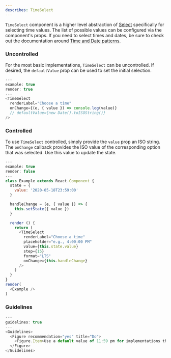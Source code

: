 ```yaml
---
describes: TimeSelect
---
```


`TimeSelect` component is a higher level abstraction of [Select](#Select) specifically for selecting time values. The list of possible values can be configured via the component's props. If you need to select times and dates, be sure to check out the documentation around [Time and Date patterns](#TimeDate).

### Uncontrolled
For the most basic implementations, `TimeSelect` can be uncontrolled. If desired, the `defaultValue` prop can be used to set the initial selection.

```javascript
---
example: true
render: true
---
<TimeSelect
  renderLabel="Choose a time"
  onChange={(e, { value }) => console.log(value)}
  // defaultValue={new Date().toISOString()}
/>
```

### Controlled
To use `TimeSelect` controlled, simply provide the `value` prop an ISO string. The `onChange` callback provides the ISO value of the corresponding option that was selected. Use this value to update the state.

```javascript
---
example: true
render: false
---
class Example extends React.Component {
  state = {
    value: '2020-05-18T23:59:00'
  }

  handleChange = (e, { value }) => {
    this.setState({ value })
  }

  render () {
    return (
      <TimeSelect
        renderLabel="Choose a time"
        placeholder="e.g., 4:00:00 PM"
        value={this.state.value}
        step={15}
        format="LTS"
        onChange={this.handleChange}
      />
    )
  }
}
render(
  <Example />
)
```

### Guidelines
```js
---
guidelines: true
---
<Guidelines>
  <Figure recommendation="yes" title="Do">
    <Figure.Item>Use a default value of 11:59 pm for implementations that have to do with due dates</Figure.Item>
  </Figure>
</Guidelines>
```
